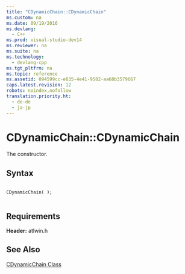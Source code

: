```yaml
---
title: "CDynamicChain::CDynamicChain"
ms.custom: na
ms.date: 09/19/2016
ms.devlang: 
  - C++
ms.prod: visual-studio-dev14
ms.reviewer: na
ms.suite: na
ms.technology: 
  - devlang-cpp
ms.tgt_pltfrm: na
ms.topic: reference
ms.assetid: 094599cc-e835-4e41-9582-aa68b3579667
caps.latest.revision: 12
robots: noindex,nofollow
translation.priority.ht: 
  - de-de
  - ja-jp
---
```

# CDynamicChain::CDynamicChain
The constructor.  
  
## Syntax  
  
```  
  
CDynamicChain( );  
  
```  
  
## Requirements  
 **Header:** atlwin.h  
  
## See Also  
 [CDynamicChain Class](../vs140/CDynamicChain-Class.md)